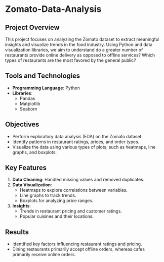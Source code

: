 # Zomato-Data-Analysis

## Project Overview
This project focuses on analyzing the Zomato dataset to extract meaningful insights and visualize trends in the food industry. Using Python and data visualization libraries, we aim to understand do a greater number of restaurants provide online delivery as opposed to offline services? Which types of restaurants are the most favored by the general public?

## Tools and Technologies
- **Programming Language**: Python
- **Libraries**: 
  - Pandas
  - Matplotlib
  - Seaborn

## Objectives
- Perform exploratory data analysis (EDA) on the Zomato dataset.
- Identify patterns in restaurant ratings, prices, and order types.
- Visualize the data using various types of plots, such as heatmaps, line graphs, and boxplots.

## Key Features
1. **Data Cleaning**: Handled missing values and removed duplicates.
2. **Data Visualization**:
   - Heatmaps to explore correlations between variables.
   - Line graphs to track trends.
   - Boxplots for analyzing price ranges.
3. **Insights**:
   - Trends in restaurant pricing and customer ratings.
   - Popular cuisines and their locations.

## Results
- Identified key factors influencing restaurant ratings and pricing.
- Dining restaurants primarily accept offline orders, whereas cafes primarily receive online orders.


